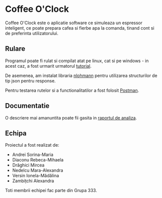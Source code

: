 # Coffee O'Clock

Coffee O'Clock este o aplicatie software ce simuleaza un espressor inteligent, ce poate prepara cafea si fierbe apa la comanda, tinand cont si de preferinta utilizatorului.

## Rulare
Programul poate fi rulat si compilat atat pe linux, cat si pe windows - in acest caz, a fost urmarit urmatorul [tutorial](https://www.jetbrains.com/help/clion/how-to-use-wsl-development-environment-in-product.html#wsl-tooclhain).

De asemenea, am instalat libraria [nlohmann](https://github.com/nlohmann/json) pentru utilizarea structurilor de tip json pentru response.

Pentru testarea rutelor si a functionalitatilor a fost folosit [Postman](https://www.postman.com/).

## Documentatie
O descriere mai amanuntita poate fii gasita in [raportul de analiza](https://docs.google.com/document/d/1PfzeNhQCZHW8QcP16QZRYLlqtu-DsUwUF-4GA-3K3JQ/edit?usp=sharing).

## Echipa
Proiectul a fost realizat de:
- Andrei Sorina-Maria
- Diaconu Rebeca-Mihaela
- Drăghici Mircea
- Nedelcu Mara-Alexandra
- Versin Ionela-Mădălina
- Zambițchi Alexandra

Toti membrii echipei fac parte din Grupa 333.